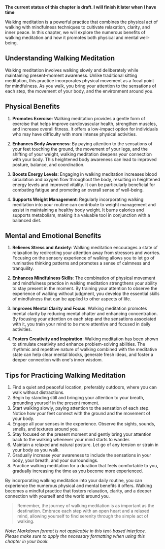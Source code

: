**The current status of this chapter is draft. I will finish it later when I have time**

Walking meditation is a powerful practice that combines the physical act of walking with mindfulness techniques to cultivate relaxation, clarity, and inner peace. In this chapter, we will explore the numerous benefits of walking meditation and how it promotes both physical and mental well-being.

**Understanding Walking Meditation**
------------------------------------

Walking meditation involves walking slowly and deliberately while maintaining present-moment awareness. Unlike traditional sitting meditation, this practice incorporates physical movement as a focal point for mindfulness. As you walk, you bring your attention to the sensations of each step, the movement of your body, and the environment around you.

**Physical Benefits**
---------------------

1. **Promotes Exercise**: Walking meditation provides a gentle form of exercise that helps improve cardiovascular health, strengthen muscles, and increase overall fitness. It offers a low-impact option for individuals who may have difficulty with more intense physical activities.

2. **Enhances Body Awareness**: By paying attention to the sensations of your feet touching the ground, the movement of your legs, and the shifting of your weight, walking meditation deepens your connection with your body. This heightened body awareness can lead to improved posture, balance, and coordination.

3. **Boosts Energy Levels**: Engaging in walking meditation increases blood circulation and oxygen flow throughout the body, resulting in heightened energy levels and improved vitality. It can be particularly beneficial for combating fatigue and promoting an overall sense of well-being.

4. **Supports Weight Management**: Regularly incorporating walking meditation into your routine can contribute to weight management and assist in maintaining a healthy body weight. It burns calories and supports metabolism, making it a valuable tool in conjunction with a balanced diet.

**Mental and Emotional Benefits**
---------------------------------

1. **Relieves Stress and Anxiety**: Walking meditation encourages a state of relaxation by redirecting your attention away from stressors and worries. Focusing on the sensory experience of walking allows you to let go of ruminative thinking patterns and promotes a sense of calmness and tranquility.

2. **Enhances Mindfulness Skills**: The combination of physical movement and mindfulness practice in walking meditation strengthens your ability to stay present in the moment. By training your attention to observe the experience of walking without judgment, you develop the essential skills of mindfulness that can be applied to other aspects of life.

3. **Improves Mental Clarity and Focus**: Walking meditation promotes mental clarity by reducing mental chatter and enhancing concentration. By focusing your attention on each step and the sensations associated with it, you train your mind to be more attentive and focused in daily activities.

4. **Fosters Creativity and Inspiration**: Walking meditation has been shown to stimulate creativity and enhance problem-solving abilities. The rhythmic and repetitive nature of walking combined with the meditative state can help clear mental blocks, generate fresh ideas, and foster a deeper connection with one's inner wisdom.

**Tips for Practicing Walking Meditation**
------------------------------------------

1. Find a quiet and peaceful location, preferably outdoors, where you can walk without distractions.
2. Begin by standing still and bringing your attention to your breath, grounding yourself in the present moment.
3. Start walking slowly, paying attention to the sensation of each step. Notice how your feet connect with the ground and the movement of your body.
4. Engage all your senses in the experience. Observe the sights, sounds, smells, and textures around you.
5. Stay focused on the present moment and gently bring your attention back to the walking whenever your mind starts to wander.
6. Maintain a relaxed and natural posture. Let go of any tension or strain in your body as you walk.
7. Gradually increase your awareness to include the sensations in your body, your breath, and your surroundings.
8. Practice walking meditation for a duration that feels comfortable to you, gradually increasing the time as you become more experienced.

By incorporating walking meditation into your daily routine, you can experience the numerous physical and mental benefits it offers. Walking becomes a mindful practice that fosters relaxation, clarity, and a deeper connection with yourself and the world around you.
> Remember, the journey of walking meditation is as important as the destination. Embrace each step with an open heart and a relaxed mind, allowing yourself to find serenity through the simple act of walking.

*Note: Markdown format is not applicable in this text-based interface. Please make sure to apply the necessary formatting when using this chapter in your book.*
